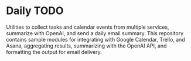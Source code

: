 # Daily TODO

Utilities to collect tasks and calendar events from multiple services, summarize
with OpenAI, and send a daily email summary. This repository contains sample
modules for integrating with Google Calendar, Trello, and Asana, aggregating
results, summarizing with the OpenAI API, and formatting the output for email
delivery.



